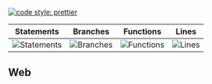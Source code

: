 [![code style: prettier](https://img.shields.io/badge/code_style-prettier-ff69b4.svg?style=flat-square)](https://github.com/prettier/prettier)

| Statements                                    | Branches                                  | Functions                                   | Lines                               |
| --------------------------------------------- | ----------------------------------------- | ------------------------------------------- | ----------------------------------- |
| ![Statements](https://img.shields.io/badge/Coverage-28.06%25-red.svg 'Make me better!') | ![Branches](https://img.shields.io/badge/Coverage-9.72%25-red.svg 'Make me better!') | ![Functions](https://img.shields.io/badge/Coverage-11.22%25-red.svg 'Make me better!') | ![Lines](https://img.shields.io/badge/Coverage-28.36%25-red.svg 'Make me better!') |

## Web
